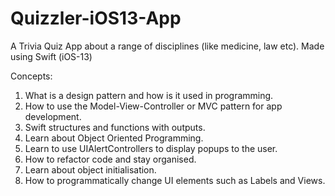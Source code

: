 # Quizzler-iOS13-App
A Trivia Quiz App about a range of disciplines (like medicine, law etc). Made using Swift (iOS-13)

Concepts: 

1. What is a design pattern and how is it used in programming.
2. How to use the Model-View-Controller or MVC pattern for app development.
3. Swift structures and functions with outputs.
4. Learn about Object Oriented Programming.
5. Learn to use UIAlertControllers to display popups to the user.
6. How to refactor code and stay organised.
7. Learn about object initialisation.
8. How to programmatically change UI elements such as Labels and Views.


